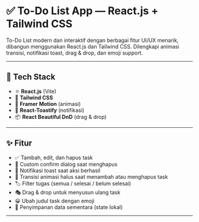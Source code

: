# ✅ To-Do List App — React.js + Tailwind CSS

To-Do List modern dan interaktif dengan berbagai fitur UI/UX menarik, dibangun menggunakan React.js dan Tailwind CSS. Dilengkapi animasi transisi, notifikasi toast, drag & drop, dan emoji support.

---

## 🚀 Tech Stack

- ⚛️ **React.js** (Vite)
- 🎨 **Tailwind CSS**
- 💫 **Framer Motion** (animasi)
- 🔔 **React-Toastify** (notifikasi)
- 📦 **React Beautiful DnD** (drag & drop)

---

## ✨ Fitur

- ✅ Tambah, edit, dan hapus task
- 📌 Custom confirm dialog saat menghapus
- 🎉 Notifikasi toast saat aksi berhasil
- 🎨 Transisi animasi halus saat menambah atau menghapus task
- 🏷️ Filter tugas (semua / selesai / belum selesai)
- 🎭 Drag & drop untuk menyusun ulang task
- 😀 Ubah judul task dengan emoji
- 💾 Penyimpanan data sementara (state lokal)

---
